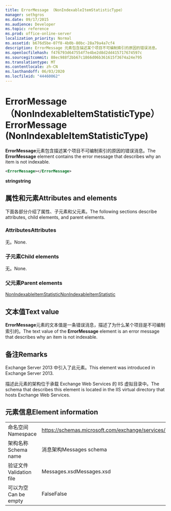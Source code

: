 ```yaml
---
title: ErrorMessage （NonIndexableItemStatisticType）
manager: sethgros
ms.date: 09/17/2015
ms.audience: Developer
ms.topic: reference
ms.prod: office-online-server
localization_priority: Normal
ms.assetid: b676d5be-07f8-4b0b-80bc-28a79a4a7cf4
description: ErrorMessage 元素包含描述某个项目不可编制索引的原因的错误消息。
ms.openlocfilehash: f476793d647554f7e4be2d8d2dd415717674597c
ms.sourcegitcommit: 88ec988f2bb67c1866d06b361615f3674a24e795
ms.translationtype: MT
ms.contentlocale: zh-CN
ms.lasthandoff: 06/03/2020
ms.locfileid: "44460062"
---
```

# <a name="errormessage-nonindexableitemstatistictype"></a><span data-ttu-id="889d3-103">ErrorMessage （NonIndexableItemStatisticType）</span><span class="sxs-lookup"><span data-stu-id="889d3-103">ErrorMessage (NonIndexableItemStatisticType)</span></span>

<span data-ttu-id="889d3-104">**ErrorMessage**元素包含描述某个项目不可编制索引的原因的错误消息。</span><span class="sxs-lookup"><span data-stu-id="889d3-104">The **ErrorMessage** element contains the error message that describes why an item is not indexable.</span></span> 
  
```XML
<ErrorMessage></ErrorMessage>
```

 <span data-ttu-id="889d3-105">**string**</span><span class="sxs-lookup"><span data-stu-id="889d3-105">**string**</span></span>
## <a name="attributes-and-elements"></a><span data-ttu-id="889d3-106">属性和元素</span><span class="sxs-lookup"><span data-stu-id="889d3-106">Attributes and elements</span></span>

<span data-ttu-id="889d3-107">下面各部分介绍了属性、子元素和父元素。</span><span class="sxs-lookup"><span data-stu-id="889d3-107">The following sections describe attributes, child elements, and parent elements.</span></span>
  
### <a name="attributes"></a><span data-ttu-id="889d3-108">Attributes</span><span class="sxs-lookup"><span data-stu-id="889d3-108">Attributes</span></span>

<span data-ttu-id="889d3-109">无。</span><span class="sxs-lookup"><span data-stu-id="889d3-109">None.</span></span>
  
### <a name="child-elements"></a><span data-ttu-id="889d3-110">子元素</span><span class="sxs-lookup"><span data-stu-id="889d3-110">Child elements</span></span>

<span data-ttu-id="889d3-111">无。</span><span class="sxs-lookup"><span data-stu-id="889d3-111">None.</span></span>
  
### <a name="parent-elements"></a><span data-ttu-id="889d3-112">父元素</span><span class="sxs-lookup"><span data-stu-id="889d3-112">Parent elements</span></span>

[<span data-ttu-id="889d3-113">NonIndexableItemStatistic</span><span class="sxs-lookup"><span data-stu-id="889d3-113">NonIndexableItemStatistic</span></span>](nonindexableitemstatistic.md)
  
## <a name="text-value"></a><span data-ttu-id="889d3-114">文本值</span><span class="sxs-lookup"><span data-stu-id="889d3-114">Text value</span></span>

<span data-ttu-id="889d3-115">**ErrorMessage**元素的文本值是一条错误消息，描述了为什么某个项目是不可编制索引的。</span><span class="sxs-lookup"><span data-stu-id="889d3-115">The text value of the **ErrorMessage** element is an error message that describes why an item is not indexable.</span></span> 
  
## <a name="remarks"></a><span data-ttu-id="889d3-116">备注</span><span class="sxs-lookup"><span data-stu-id="889d3-116">Remarks</span></span>

<span data-ttu-id="889d3-117">Exchange Server 2013 中引入了此元素。</span><span class="sxs-lookup"><span data-stu-id="889d3-117">This element was introduced in Exchange Server 2013.</span></span>
  
<span data-ttu-id="889d3-118">描述此元素的架构位于承载 Exchange Web Services 的 IIS 虚拟目录中。</span><span class="sxs-lookup"><span data-stu-id="889d3-118">The schema that describes this element is located in the IIS virtual directory that hosts Exchange Web Services.</span></span>
  
## <a name="element-information"></a><span data-ttu-id="889d3-119">元素信息</span><span class="sxs-lookup"><span data-stu-id="889d3-119">Element information</span></span>

|||
|:-----|:-----|
|<span data-ttu-id="889d3-120">命名空间</span><span class="sxs-lookup"><span data-stu-id="889d3-120">Namespace</span></span>  <br/> |https://schemas.microsoft.com/exchange/services/2006/messages  <br/> |
|<span data-ttu-id="889d3-121">架构名称</span><span class="sxs-lookup"><span data-stu-id="889d3-121">Schema name</span></span>  <br/> |<span data-ttu-id="889d3-122">消息架构</span><span class="sxs-lookup"><span data-stu-id="889d3-122">Messages schema</span></span>  <br/> |
|<span data-ttu-id="889d3-123">验证文件</span><span class="sxs-lookup"><span data-stu-id="889d3-123">Validation file</span></span>  <br/> |<span data-ttu-id="889d3-124">Messages.xsd</span><span class="sxs-lookup"><span data-stu-id="889d3-124">Messages.xsd</span></span>  <br/> |
|<span data-ttu-id="889d3-125">可以为空</span><span class="sxs-lookup"><span data-stu-id="889d3-125">Can be empty</span></span>  <br/> |<span data-ttu-id="889d3-126">False</span><span class="sxs-lookup"><span data-stu-id="889d3-126">False</span></span>  <br/> |
   

